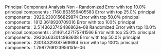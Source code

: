 Principal Component Analysis
Non - Randomized
Error with top 10.0% principal components : 7160.863556405583
Error with top 25.0% principal components : 3926.2300156829874
Error with top 50.0% principal components : 1812.3618920709316
Error with top 100% principal components : 2.5143623749486862e-08
Randomized
Error with top 10.0% principal components : 31461.427175741566
Error with top 25.0% principal components : 29306.633014993608
Error with top 50.0% principal components : 23018.329387569684
Error with top 100% principal components : 1.7987769123956151e-06

